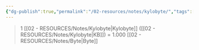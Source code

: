 ```yaml
---
{"dg-publish":true,"permalink":"/02-resources/notes/kylobyte/","tags":["mathe/binärzahlen"],"noteIcon":"","updated":"2025-03-23T10:47:25.000+01:00"}
---
```


>1 [[02 - RESOURCES/Notes/Kylobyte\|Kylobyte]] ([[02 - RESOURCES/Notes/Kylobyte\|KB]]) = 1.000 [[02 - RESOURCES/Notes/Byte\|Byte]]
